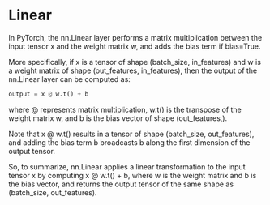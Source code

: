 &emsp;
# Linear


In PyTorch, the nn.Linear layer performs a matrix multiplication between the input tensor x and the weight matrix w, and adds the bias term if bias=True.

More specifically, if x is a tensor of shape (batch_size, in_features) and w is a weight matrix of shape (out_features, in_features), then the output of the nn.Linear layer can be computed as:


```py
output = x @ w.t() + b
```

where @ represents matrix multiplication, w.t() is the transpose of the weight matrix w, and b is the bias vector of shape (out_features,).

Note that x @ w.t() results in a tensor of shape (batch_size, out_features), and adding the bias term b broadcasts b along the first dimension of the output tensor.

So, to summarize, nn.Linear applies a linear transformation to the input tensor x by computing x @ w.t() + b, where w is the weight matrix and b is the bias vector, and returns the output tensor of the same shape as (batch_size, out_features).

